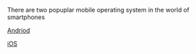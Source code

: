 There are two popuplar mobile operating system in the world of smartphones

[Andriod](andriod/andriod.md)

[iOS](ios/ios.md)